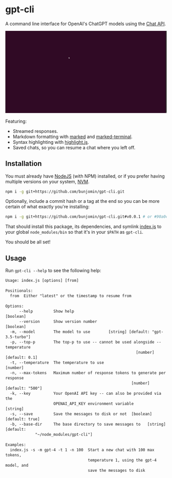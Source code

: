 # gpt-cli

A command line interface for OpenAI's ChatGPT models using the [Chat API](https://platform.openai.com/docs/api-reference/chat).

![preview](./preview.gif)

Featuring:
- Streamed responses.
- Markdown formatting with [marked](https://www.npmjs.com/package/marked) and [marked-terminal](https://www.npmjs.com/package/marked-terminal).
- Syntax highlighting with [highlight.js](https://www.npmjs.com/package/highlight.js).
- Saved chats, so you can resume a chat where you left off.

## Installation

You must already have [NodeJS](https://nodejs.org/en/download) (with NPM) installed, or if you prefer having multiple versions on your system, [NVM](https://github.com/nvm-sh/nvm).

```sh
npm i -g git+https://github.com/bunjomin/gpt-cli.git
```

Optionally, include a commit hash or a tag at the end so you can be more certain of what exactly you're installing:

```sh
npm i -g git+https://github.com/bunjomin/gpt-cli.git#v0.0.1 # or #90a0c04c6edfa342a27794b5cb1c51fda281e775
```

That should install this package, its dependencies, and symlink [index.js](./index.js) to your global `node_modules/bin` so that it's in your `$PATH` as `gpt-cli`.

You should be all set!

## Usage

Run `gpt-cli --help` to see the following help:

```plaintext
Usage: index.js [options] [from]

Positionals:
  from  Either "latest" or the timestamp to resume from

Options:
      --help         Show help                                         [boolean]
      --version      Show version number                               [boolean]
  -m, --model        The model to use        [string] [default: "gpt-3.5-turbo"]
  -p, --top-p        The top-p to use -- cannot be used alongside --temperature
                                                         [number] [default: 0.1]
  -t, --temperature  The temperature to use                             [number]
  -n, --max-tokens   Maximum number of response tokens to generate per response
                                                       [number] [default: "500"]
  -k, --key          Your OpenAI API key -- can also be provided via the
                     OPENAI_API_KEY environment variable                [string]
  -s, --save         Save the messages to disk or not  [boolean] [default: true]
  -b, --base-dir     The base directory to save messages to   [string] [default:
             "~/node_modules/gpt-cli"]

Examples:
  index.js -s -m gpt-4 -t 1 -n 100  Start a new chat with 100 max tokens,
                                    temperature 1, using the gpt-4 model, and
                                    save the messages to disk
```
